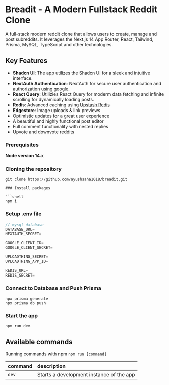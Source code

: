 # Breadit - A Modern Fullstack Reddit Clone

A full-stack modern reddit clone that allows users to create, manage and post subreddits. It leverages the Next.js 14 App Router, React, Tailwind, Prisma, MySQL, TypeScript and other technologies.

## Key Features

- **Shadcn UI**: The app utilizes the Shadcn UI for a sleek and intuitive interface.
- **NextAuth Authentication**: NextAuth for secure user authentication and authorization using google.
- **React Query**: Utilizies React Query for moderm data fetching and infinite scrolling for dynamically loading posts.
- **Redis**: Advanced caching using [Upstash Redis](https://upstash.com/)
- **Edgestore**: Image uploads & link previews
- Optimistic updates for a great user experience
- A beautiful and highly functional post editor
- Full comment functionality with nested replies
- Upvote and downvote reddits

### Prerequisites

**Node version 14.x**

### Cloning the repository

```shell
git clone https://github.com/ayushsaha1018/breadit.git

### Install packages

```shell
npm i
```

### Setup .env file


```js
// mysql database
DATABASE_URL=
NEXTAUTH_SECRET=

GOOGLE_CLIENT_ID=
GOOGLE_CLIENT_SECRET=

UPLOADTHING_SECRET=
UPLOADTHING_APP_ID=

REDIS_URL=
REDIS_SECRET=
```

### Connect to Database and Push Prisma
```shell
npx prisma generate
npx prisma db push
```


### Start the app

```shell
npm run dev
```

## Available commands

Running commands with npm `npm run [command]`

| command         | description                              |
| :-------------- | :--------------------------------------- |
| `dev`           | Starts a development instance of the app |
